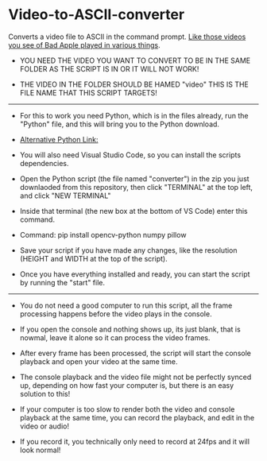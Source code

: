 # Video-to-ASCII-converter
Converts a video file to ASCII in the command prompt. [Like those videos you see of Bad Apple played in various things](https://youtu.be/6zs6S_I5gH8).


 - YOU NEED THE VIDEO YOU WANT TO CONVERT TO BE IN THE SAME FOLDER AS THE SCRIPT IS IN OR IT WILL NOT WORK!

 - THE VIDEO IN THE FOLDER SHOULD BE HAMED "video" THIS IS THE FILE NAME THAT THIS SCRIPT TARGETS!

----------------------------------------------------------------------------------------------------------------------------------------------------------------------------------------------------------------------------------------------------------------------------------------------------------------------------

 - For this to work you need Python, which is in the files already, run the "Python" file, and this will bring you to the Python download.

 - [Alternative Python Link:](https://www.python.org/ftp/python/3.12.5/python-3.12.5-amd64.exe)

 - You will also need Visual Studio Code, so you can install the scripts dependencies.

 - Open the Python script (the file named "converter") in the zip you just downlaoded from this repository, then click "TERMINAL" at the top left, and click "NEW TERMINAL"

 - Inside that terminal (the new box at the bottom of VS Code) enter this command.

 - Command: pip install opencv-python numpy pillow

 - Save your script if you have made any changes, like the resolution (HEIGHT and WIDTH at the top of the script).

 - Once you have everything installed and ready, you can start the script by running the "start" file.

----------------------------------------------------------------------------------------------------------------------------------------------------------------------------------------------------------------------------------------------------------------------------------------------------------------------------

 - You do not need a good computer to run this script, all the frame processing happens before the video plays in the console.

 - If you open the console and nothing shows up, its just blank, that is nowmal, leave it alone so it can process the video frames.

 - After every frame has been processed, the script will start the console playback and open your video at the same time.

 - The console playback and the video file might not be perfectly synced up, depending on how fast your computer is, but there is an easy solution to this!

 - If your computer is too slow to render both the video and console playback at the same time, you can record the playback, and edit in the video or audio!

 - If you record it, you technically only need to record at 24fps and it will look normal!
